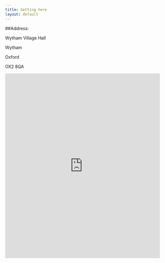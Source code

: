 ```yaml
---
title: Getting here
layout: default
---
```

##Address:

Wytham Village Hall 

Wytham

Oxford

OX2 8QA


<iframe src="https://www.google.co.uk/maps"
  style="border: 0" width="100%" height="600"
  frameborder="0" scrolling="no"></iframe>




